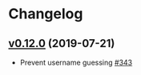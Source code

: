 # Changelog

## [v0.12.0](https://github.com/msgphp/user/tree/v0.12.0) (2019-07-21)

- Prevent username guessing [\#343](https://github.com/msgphp/msgphp/pull/343)
